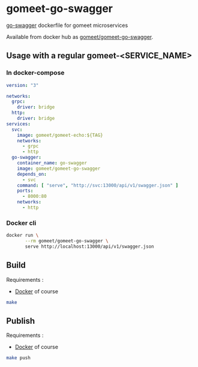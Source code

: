 # gomeet-go-swagger

[go-swagger](https://github.com/go-swagger/go-swagger) dockerfile for gomeet microservices

Available from docker hub as [gomeet/gomeet-go-swagger](https://hub.docker.com/r/gomeet/gomeet-go-swagger/).

## Usage with a regular gomeet-<SERVICE_NAME>

### In docker-compose

```yaml
version: "3"

networks:
  grpc:
    driver: bridge
  http:
    driver: bridge
services:
  svc:
    image: gomeet/gomeet-echo:${TAG}
    networks:
      - grpc
      - http
  go-swagger:
    container_name: go-swagger
    image: gomeet/gomeet-go-swagger
    depends_on:
      - svc
    command: [ "serve", "http://svc:13000/api/v1/swagger.json" ]
    ports:
      - 8000:80
    networks:
      - http
```

### Docker cli

```bash
docker run \
       --rm gomeet/gomeet-go-swagger \
       serve http://localhost:13000/api/v1/swagger.json
```

## Build

Requirements :

  * [Docker](https://docs.docker.com/engine/installation/) of course

```bash
make
```

## Publish

Requirements :

  * [Docker](https://docs.docker.com/engine/installation/) of course

```bash
make push
```
